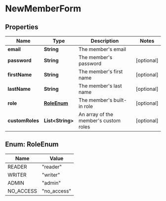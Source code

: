 

# NewMemberForm


## Properties

| Name | Type | Description | Notes |
|------------ | ------------- | ------------- | -------------|
|**email** | **String** | The member&#39;s email |  |
|**password** | **String** | The member&#39;s password |  [optional] |
|**firstName** | **String** | The member&#39;s first name |  [optional] |
|**lastName** | **String** | The member&#39;s last name |  [optional] |
|**role** | [**RoleEnum**](#RoleEnum) | The member&#39;s built-in role |  [optional] |
|**customRoles** | **List&lt;String&gt;** | An array of the member&#39;s custom roles |  [optional] |



## Enum: RoleEnum

| Name | Value |
|---- | -----|
| READER | &quot;reader&quot; |
| WRITER | &quot;writer&quot; |
| ADMIN | &quot;admin&quot; |
| NO_ACCESS | &quot;no_access&quot; |



